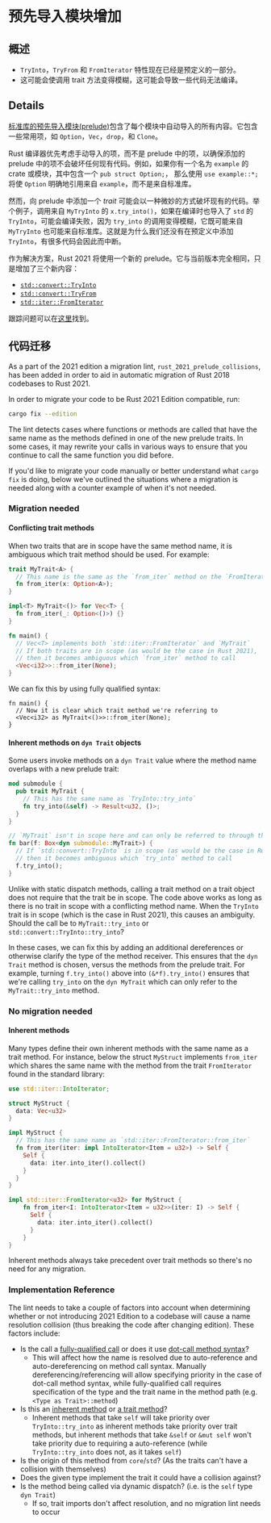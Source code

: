 # 预先导入模块增加

## 概述

- `TryInto`，`TryFrom` 和 `FromIterator` 特性现在已经是预定义的一部分。
- 这可能会使调用 trait 方法变得模糊，这可能会导致一些代码无法编译。

## Details

[标准库的预先导入模块(prelude)](https://doc.rust-lang.org/stable/std/prelude/index.html)包含了每个模块中自动导入的所有内容。它包含一些常用项，如 `Option`，`Vec`，`drop`，和 `Clone`。

Rust 编译器优先考虑手动导入的项，而不是 prelude 中的项，以确保添加的 prelude 中的项不会破坏任何现有代码。例如，如果你有一个名为 `example` 的 crate 或模块，其中包含一个 `pub struct Option;`，
那么使用 `use example::*;` 将使 `Option` 明确地引用来自 `example`，而不是来自标准库。

然而，向 prelude 中添加一个 _trait_ 可能会以一种微妙的方式破坏现有的代码。举个例子，调用来自 `MyTryInto` 的 `x.try_into()`，如果在编译时也导入了 `std` 的 `TryInto`，可能会编译失败，因为 `try_into` 的调用变得模糊，它既可能来自 `MyTryInto` 也可能来自标准库。这就是为什么我们还没有在预定义中添加 `TryInto`，有很多代码会因此而中断。

作为解决方案，Rust 2021 将使用一个新的 prelude。它与当前版本完全相同，只是增加了三个新内容：

- [`std::convert::TryInto`](https://doc.rust-lang.org/stable/std/convert/trait.TryInto.html)
- [`std::convert::TryFrom`](https://doc.rust-lang.org/stable/std/convert/trait.TryFrom.html)
- [`std::iter::FromIterator`](https://doc.rust-lang.org/stable/std/iter/trait.FromIterator.html)

跟踪问题可以在[这里](https://github.com/rust-lang/rust/issues/85684)找到。

## 代码迁移

As a part of the 2021 edition a migration lint, `rust_2021_prelude_collisions`, has been added in order to aid in automatic migration of Rust 2018 codebases to Rust 2021.

In order to migrate your code to be Rust 2021 Edition compatible, run:

```sh
cargo fix --edition
```

The lint detects cases where functions or methods are called that have the same name as the methods defined in one of the new prelude traits. In some cases, it may rewrite your calls in various ways to ensure that you continue to call the same function you did before.

If you'd like to migrate your code manually or better understand what `cargo fix` is doing, below we've outlined the situations where a migration is needed along with a counter example of when it's not needed.

### Migration needed

#### Conflicting trait methods

When two traits that are in scope have the same method name, it is ambiguous which trait method should be used. For example:

```rust
trait MyTrait<A> {
  // This name is the same as the `from_iter` method on the `FromIterator` trait from `std`.  
  fn from_iter(x: Option<A>);
}

impl<T> MyTrait<()> for Vec<T> {
  fn from_iter(_: Option<()>) {}
}

fn main() {
  // Vec<T> implements both `std::iter::FromIterator` and `MyTrait` 
  // If both traits are in scope (as would be the case in Rust 2021),
  // then it becomes ambiguous which `from_iter` method to call
  <Vec<i32>>::from_iter(None);
}
```

We can fix this by using fully qualified syntax:

```rust,ignore
fn main() {
  // Now it is clear which trait method we're referring to
  <Vec<i32> as MyTrait<()>>::from_iter(None);
}
```

#### Inherent methods on `dyn Trait` objects

Some users invoke methods on a `dyn Trait` value where the method name overlaps with a new prelude trait:

```rust
mod submodule {
  pub trait MyTrait {
    // This has the same name as `TryInto::try_into`
    fn try_into(&self) -> Result<u32, ()>;
  }
}

// `MyTrait` isn't in scope here and can only be referred to through the path `submodule::MyTrait`
fn bar(f: Box<dyn submodule::MyTrait>) {
  // If `std::convert::TryInto` is in scope (as would be the case in Rust 2021),
  // then it becomes ambiguous which `try_into` method to call
  f.try_into();
}
```

Unlike with static dispatch methods, calling a trait method on a trait object does not require that the trait be in scope. The code above works 
as long as there is no trait in scope with a conflicting method name. When the `TryInto` trait is in scope (which is the case in Rust 2021),
this causes an ambiguity. Should the call be to `MyTrait::try_into` or `std::convert::TryInto::try_into`?

In these cases, we can fix this by adding an additional dereferences or otherwise clarify the type of the method receiver. This ensures that 
the `dyn Trait` method is chosen, versus the methods from the prelude trait. For example, turning `f.try_into()` above into `(&*f).try_into()` 
ensures that we're calling `try_into` on the `dyn MyTrait` which can only refer to the `MyTrait::try_into` method.

### No migration needed

####  Inherent methods

Many types define their own inherent methods with the same name as a trait method. For instance, below the struct `MyStruct` implements `from_iter` which shares the same name with the method from the trait `FromIterator` found in the standard library:

```rust
use std::iter::IntoIterator;

struct MyStruct {
  data: Vec<u32>
}

impl MyStruct {
  // This has the same name as `std::iter::FromIterator::from_iter`
  fn from_iter(iter: impl IntoIterator<Item = u32>) -> Self {
    Self {
      data: iter.into_iter().collect()
    }
  }
}

impl std::iter::FromIterator<u32> for MyStruct {
    fn from_iter<I: IntoIterator<Item = u32>>(iter: I) -> Self {
      Self {
        data: iter.into_iter().collect()
      }
    }
}
```

Inherent methods always take precedent over trait methods so there's no need for any migration.

### Implementation Reference

The lint needs to take a couple of factors into account when determining whether or not introducing 2021 Edition to a codebase will cause a name resolution collision (thus breaking the code after changing edition). These factors include:

- Is the call a [fully-qualified call] or does it use [dot-call method syntax]?
  - This will affect how the name is resolved due to auto-reference and auto-dereferencing on method call syntax. Manually dereferencing/referencing will allow specifying priority in the case of dot-call method syntax, while fully-qualified call requires specification of the type and the trait name in the method path (e.g. `<Type as Trait>::method`)
- Is this an [inherent method] or [a trait method]?
  - Inherent methods that take `self` will take priority over `TryInto::try_into` as inherent methods take priority over trait methods, but inherent methods that take `&self` or `&mut self` won't take priority due to requiring a auto-reference (while `TryInto::try_into` does not, as it takes `self`)
- Is the origin of this method from `core`/`std`? (As the traits can't have a collision with themselves)
- Does the given type implement the trait it could have a collision against?
- Is the method being called via dynamic dispatch? (i.e. is the `self` type `dyn Trait`)
  - If so, trait imports don't affect resolution, and no migration lint needs to occur

[fully-qualified call]: https://doc.rust-lang.org/reference/expressions/call-expr.html#disambiguating-function-calls
[dot-call method syntax]: https://doc.rust-lang.org/reference/expressions/method-call-expr.html
[inherent method]: https://doc.rust-lang.org/reference/items/implementations.html#inherent-implementations
[a trait method]: https://doc.rust-lang.org/reference/items/implementations.html#trait-implementations
